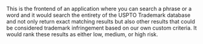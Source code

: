 This is the frontend of an application where you can search a phrase or a word and it would search the entirety of the USPTO Trademark database and not only return exact matching results but also other results that could be considered trademark infringement based on our own custom criteria. It would rank these results as either low, medium, or high risk.
